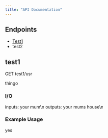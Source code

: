 ```yaml
---
title: "API Documentation"
---
```

## Endpoints
- [Test1](#test1)
- test2




## test1
GET test1/usr

thingo

### I/O
inputs: your mum\n
outputs: your mums house\n

### Example Usage
yes
